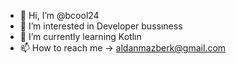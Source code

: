 - 👋 Hi, I’m @bcool24
- 👀 I’m interested in Developer bussıness
- 🌱 I’m currently learning Kotlın 
- 📫 How to reach me -> aldanmazberk@gmail.com

<!---
b24-ea/b24-ea is a ✨ special ✨ repository because its `README.md` (this file) appears on your GitHub profile.
You can click the Preview link to take a look at your changes.
--->

